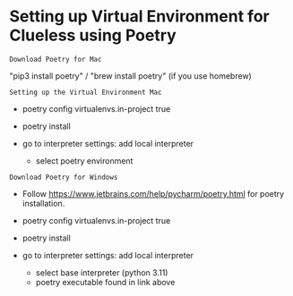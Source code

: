 # Setting up Virtual Environment for Clueless using Poetry

``Download Poetry for Mac``

"pip3 install poetry" / "brew install poetry" (if you use homebrew)

``Setting up the Virtual Environment Mac`` 

- poetry config virtualenvs.in-project true

- poetry install

- go to interpreter settings: add local interpreter 

  - select poetry environment

``Download Poetry for Windows``

- Follow https://www.jetbrains.com/help/pycharm/poetry.html for poetry installation.

- poetry config virtualenvs.in-project true

- poetry install

- go to interpreter settings: add local interpreter
  - select base interpreter (python 3.11)
  - poetry executable found in link above